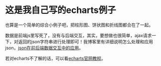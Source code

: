 # 这是我自己写的echarts例子

也算是一个简单的综合小例子吧，把柱形图、饼状图和折线图都合在了一起。 

数据是前端js里写死了，没有与后端交互，其实，要想做也很简单，ajax请求一下，对返回的json字符串进行处理即可！我博客里有详细说明怎么处理和应用json，[json在前后端数据交互中的应用](http://www.layne666.site/articles/2019/01/25/1548346144561.html)。  

若对echarts不了解的话，可以看[echarts官网教程](https://www.echartsjs.com/tutorial.html#5%20分钟上手%20ECharts)。